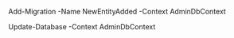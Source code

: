 
Add-Migration -Name NewEntityAdded -Context AdminDbContext

Update-Database -Context AdminDbContext